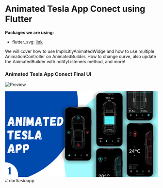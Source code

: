 # Animated Tesla App Conect using Flutter


**Packages we are using:**

- flutter_svg: [link](https://pub.dev/packages/flutter_svg)

We will cover how to use ImplicitlyAnimatedWidge and how to use multiple AnimationController on AnimatedBuilder. How to change curve, also update the AnimatedBuilder with notifyListeners method, and more!

### Animated Tesla App Conect Final UI

![Preview](/gif.gif)

![App UI](/ui.png)
#   d a r t _ t e s l a _ a p p 
 
 